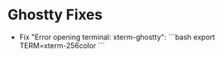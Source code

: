 # Ghostty Fixes

- Fix "Error opening terminal: xterm-ghostty":
  \`\`\`bash
  export TERM=xterm-256color
  \`\`\`
